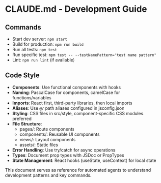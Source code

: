# CLAUDE.md - Development Guide

## Commands
- Start dev server: `npm start`
- Build for production: `npm run build`
- Run all tests: `npm test`
- Run specific test: `npm test -- --testNamePattern="test name pattern"`
- Lint: `npm run lint` (if available)

## Code Style
- **Components**: Use functional components with hooks
- **Naming**: PascalCase for components, camelCase for functions/variables
- **Imports**: React first, third-party libraries, then local imports
- **Aliases**: Use `@/` path aliases configured in jsconfig.json
- **Styling**: CSS files in src/style, component-specific CSS modules preferred
- **File Structure**:
  - pages/: Route components
  - components/: Reusable UI components
  - views/: Layout components
  - assets/: Static files
- **Error Handling**: Use try/catch for async operations
- **Types**: Document prop types with JSDoc or PropTypes
- **State Management**: React hooks (useState, useContext) for local state

This document serves as reference for automated agents to understand development patterns and key commands.
